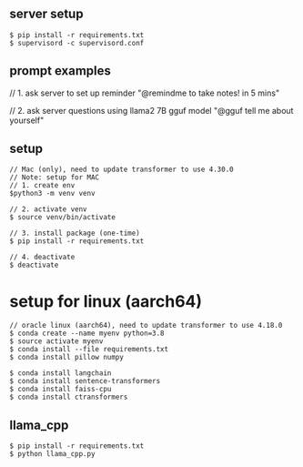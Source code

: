 ## server setup
```
$ pip install -r requirements.txt
$ supervisord -c supervisord.conf
```

## prompt examples

// 1. ask server to set up reminder
"@remindme to take notes! in 5 mins"

// 2. ask server questions using llama2 7B gguf model
"@gguf tell me about yourself"


## setup
```
// Mac (only), need to update transformer to use 4.30.0
// Note: setup for MAC
// 1. create env
$python3 -m venv venv

// 2. activate venv
$ source venv/bin/activate

// 3. install package (one-time)
$ pip install -r requirements.txt

// 4. deactivate
$ deactivate
```


# setup for linux (aarch64)
```
// oracle linux (aarch64), need to update transformer to use 4.18.0
$ conda create --name myenv python=3.8
$ source activate myenv
$ conda install --file requirements.txt
$ conda install pillow numpy

$ conda install langchain
$ conda install sentence-transformers
$ conda install faiss-cpu
$ conda install ctransformers
```

## llama_cpp
```
$ pip install -r requirements.txt
$ python llama_cpp.py
```